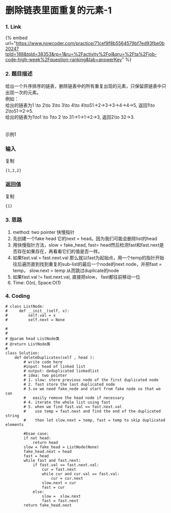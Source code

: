 # 删除链表里面重复的元素-1

### 1. Link

{% embed url="https://www.nowcoder.com/practice/71cef9f8b5564579bf7ed93fbe0b2024?tpId=188&tqId=38353&rp=1&ru=%2Factivity%2Foj&qru=%2Fta%2Fjob-code-high-week%2Fquestion-ranking&tab=answerKey" %}





### 2. 题目描述

给出一个升序排序的链表，删除链表中的所有重复出现的元素，只保留原链表中只出现一次的元素。\
例如：\
给出的链表为1 \to 2\to 3\to 3\to 4\to 4\to51→2→3→3→4→4→5, 返回1\to 2\to51→2→5.\
给出的链表为1\to1 \to 1\to 2 \to 31→1→1→2→3, 返回2\to 32→3.\
\
\
示例1

### 输入

复制

```
{1,2,2}
```

### 返回值

复制

```
{1}
```



### 3. 思路

1. method:  two pointer 快慢指针
2. 先创建一个fake head 它的next = head。因为我们可能会删除list的head
3. 用快慢指针方法，slow = fake\_head, fast= head然后检测fast和fast.next是否存在如果存在，再看看它们的值是否一样。
4. 如果fast.val = fast.next.val 那么就以fast为起始点，用一个temp的指针开始往后遍历直到找到重复的sub-list的最后一个node的next node，并把fast = temp， slow.next = temp 从而跳过duplicate的node
5. 如果fast.val != fast.next.val, 直接把slow， fast都往前移动一位
6. &#x20;Time: O(n), Space:O(1)

### 4. Coding

```
# class ListNode:
#     def __init__(self, x):
#         self.val = x
#         self.next = None

#
# 
# @param head ListNode类 
# @return ListNode类
#
class Solution:
    def deleteDuplicates(self , head ):
        # write code here
        #input: head of linked list
        # output: deduplicated linkedlist
        # idea: two pointer
        # 1. slow: store previous node of the first duplicated node
        # 2. fast store the last duplicated node
        # 3.so we need fake_node and start from fake node so that we can
        #   easily remove the head node if necessary
        # 4. iterate the whole list using fast
        # 5. when we find fast.val == fast.next.val
        #    use temp = fast.next and find the end of the duplicated string
        #    then let slow.next = temp, fast = temp to skip duplicated elements
        
        #bsae case:
        if not head:
            return head
        slow = fake_head = ListNode(None)
        fake_head.next = head
        fast = head
        while fast and fast.next:
            if fast.val == fast.next.val:
                cur = fast.next
                while cur and cur.val == fast.val:
                    cur = cur.next
                slow.next = cur
                fast = cur
            else:
                slow =  slow.next
                fast = fast.next
        return fake_head.next
                
        
```











